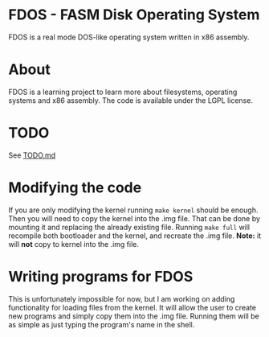 # FDOS - FASM Disk Operating System
FDOS is a real mode DOS-like operating system written in x86 assembly.

# About
FDOS is a learning project to learn more about filesystems, operating systems and x86 assembly. The code is available under the LGPL license.

# TODO
See [TODO.md](TODO.md)

# Modifying the code
If you are only modifying the kernel running `make kernel` should be enough. Then you will need to copy the kernel into the .img file. That can be done by mounting it and replacing the already existing file. Running `make full` will recompile both bootloader and the kernel, and recreate the .img file. **Note:** it will **not** copy to kernel into the .img file.

# Writing programs for FDOS
This is unfortunately impossible for now, but I am working on adding functionality for loading files from the kernel. It will allow the user to create new programs and simply copy them into the .img file. Running them will be as simple as just typing the program's name in the shell.
